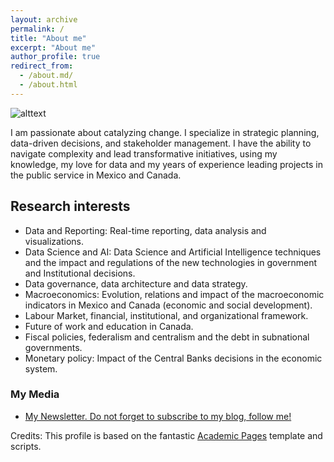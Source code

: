 ```yaml
---
layout: archive
permalink: /
title: "About me"
excerpt: "About me"
author_profile: true
redirect_from: 
  - /about.md/
  - /about.html
---
```

![alttext](/images/aboutme.png)

I am passionate about catalyzing change. I specialize in strategic planning, data-driven decisions, and stakeholder management. I have the ability to navigate complexity and lead transformative initiatives, using my knowledge, my love for data and my years of experience leading projects in the public service in Mexico and Canada.


## Research interests


- Data and Reporting: Real-time reporting, data analysis and visualizations.
- Data Science and AI: Data Science and Artificial Intelligence techniques and the impact and regulations of the new technologies in government and Institutional decisions.
- Data governance, data architecture and data strategy.
- Macroeconomics: Evolution, relations and impact of the macroeconomic indicators in Mexico and Canada (economic and social development).
- Labour Market, financial, institutional, and organizational framework. 
- Future of work and education in Canada.
- Fiscal policies, federalism and centralism and the debt in subnational governments.
- Monetary policy: Impact of the Central Banks decisions in the economic system.


### My Media

* [My Newsletter. Do not forget to subscribe to my blog, follow me!](https://karlabarcellos.substack.com/p/coming-soon)



Credits: This profile is based on the fantastic [Academic Pages](https://academicpages.github.io) template and scripts.
